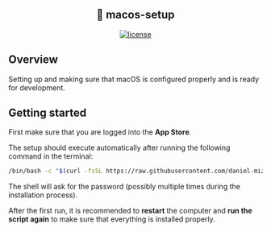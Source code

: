## <div align="center"> 🍎 macos-setup</div>

<div align="center">
<a href="https://img.shields.io/github/license/daniel-mizsak/macos-setup" target="_blank"><img src="https://img.shields.io/github/license/daniel-mizsak/macos-setup" alt="license"></a>
</div>

## Overview
Setting up and making sure that macOS is configured properly and is ready for development.

## Getting started
First make sure that you are logged into the **App Store**.


The setup should execute automatically after running the following command in the terminal:

```bash
/bin/bash -c "$(curl -fsSL https://raw.githubusercontent.com/daniel-mizsak/macos-setup/HEAD/macos-setup.sh)"
```

The shell will ask for the password (possibly multiple times during the installation process).

After the first run, it is recommended to **restart** the computer and **run the script again** to make sure that everything is installed properly.

